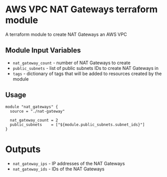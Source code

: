 AWS VPC NAT Gateways terraform module
===========

A terraform module to create NAT Gateways an AWS VPC


Module Input Variables
----------------------

- `nat_gateway_count` - number of NAT Gateways to create
- `public_subnets` - list of public subnets IDs to create NAT Gateways in
- `tags` - dictionary of tags that will be added to resources created by the module


Usage
-----

```hcl
module "nat_gateways" {
  source = "./nat-gateway"

  nat_gateway_count = 2
  public_subnets    = ["${module.public_subnets.subnet_ids}"]
}
```

Outputs
=======

 - `nat_gateway_ips` - IP addresses of the NAT Gateways
 - `nat_gateway_ids` - IDs of the NAT Gateways
